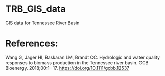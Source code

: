 # TRB_GIS_data
GIS data for Tennessee River Basin

# References:
Wang G, Jager HI, Baskaran LM, Brandt CC. Hydrologic and water quality responses to biomass production in the Tennessee river basin. GCB Bioenergy. 2018;00:1– 17. https://doi.org/10.1111/gcbb.12537
